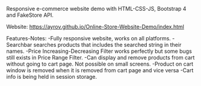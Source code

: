 Responsive e-commerce website demo with HTML-CSS-JS, Bootstrap 4 and FakeStore API.

Website: https://ayrov.github.io/Online-Store-Website-Demo/index.html

Features-Notes:
  -Fully responsive website, works on all platforms.
  -Searchbar searches products that includes the searched string in their names.
  -Price Increasing-Decreasing Filter works perfectly but some bugs still exists in Price Range Filter.
  -Can display and remove products from cart without going to cart page. Not possible on small screens.
  -Product on cart window is removed when it is removed from cart page and vice versa
  -Cart info is being held in session storage.
